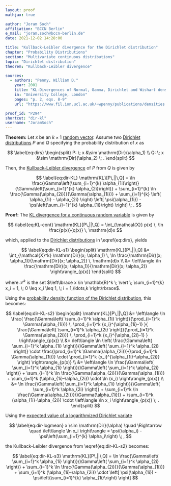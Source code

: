 ```yaml
---
layout: proof
mathjax: true

author: "Joram Soch"
affiliation: "BCCN Berlin"
e_mail: "joram.soch@bccn-berlin.de"
date: 2021-12-02 14:28:00

title: "Kullback-Leibler divergence for the Dirichlet distribution"
chapter: "Probability Distributions"
section: "Multivariate continuous distributions"
topic: "Dirichlet distribution"
theorem: "Kullback-Leibler divergence"

sources:
  - authors: "Penny, William D."
    year: 2001
    title: "KL-Divergences of Normal, Gamma, Dirichlet and Wishart densities"
    in: "University College, London"
    pages: "p. 2, eqs. 8-9"
    url: "https://www.fil.ion.ucl.ac.uk/~wpenny/publications/densities.ps"

proof_id: "P294"
shortcut: "dir-kl"
username: "JoramSoch"
---
```



**Theorem:** Let $x$ be an $k \times 1$ [random vector](/D/rvec). Assume two [Dirichlet distributions](/D/dir) $P$ and $Q$ specifying the probability distribution of $x$ as

$$ \label{eq:dirs}
\begin{split}
P: \; x &\sim \mathrm{Dir}(\alpha_1) \\
Q: \; x &\sim \mathrm{Dir}(\alpha_2) \; .
\end{split}
$$

Then, the [Kullback-Leibler divergence](/D/kl) of $P$ from $Q$ is given by

$$ \label{eq:dir-KL}
\mathrm{KL}[P\,||\,Q] = \ln \frac{\Gamma\left(\sum_{i=1}^{k} \alpha_{1i}\right)}{\Gamma\left(\sum_{i=1}^{k} \alpha_{2i}\right)} + \sum_{i=1}^{k} \ln \frac{\Gamma(\alpha_{2i})}{\Gamma(\alpha_{1i})} + \sum_{i=1}^{k} \left( \alpha_{1i} - \alpha_{2i} \right) \left[ \psi(\alpha_{1i}) - \psi\left(\sum_{i=1}^{k} \alpha_{1i}\right) \right] \; .
$$


**Proof:** The [KL divergence for a continuous random variable](/D/kl) is given by 

$$ \label{eq:KL-cont}
\mathrm{KL}[P\,||\,Q] = \int_{\mathcal{X}} p(x) \, \ln \frac{p(x)}{q(x)} \, \mathrm{d}x
$$

which, applied to the [Dirichlet distributions](/D/mvn) in \eqref{eq:dirs}, yields

$$ \label{eq:dir-KL-s1}
\begin{split}
\mathrm{KL}[P\,||\,Q] &= \int_{\mathcal{X}^k} \mathrm{Dir}(x; \alpha_1) \, \ln \frac{\mathrm{Dir}(x; \alpha_1)}{\mathrm{Dir}(x; \alpha_2)} \, \mathrm{d}x \\
&= \left\langle \ln \frac{\mathrm{Dir}(x; \alpha_1)}{\mathrm{Dir}(x; \alpha_2)} \right\rangle_{p(x)}
\end{split}
$$

where $\mathcal{X}^k$ is the set $\left\lbrace x \in \mathbb{R}^k \; \vert \; \sum_{i=1}^{k} x_i = 1, \; 0 \leq x_i \leq 1, \; i = 1,\ldots,k \right\rbrace$.

Using the [probability density function of the Dirichlet distribution](/P/dir-pdf), this becomes:

$$ \label{eq:dir-KL-s2}
\begin{split}
\mathrm{KL}[P\,||\,Q] &= \left\langle \ln \frac{ \frac{\Gamma\left( \sum_{i=1}^k \alpha_{1i} \right)}{\prod_{i=1}^k \Gamma(\alpha_{1i})} \, \prod_{i=1}^k {x_i}^{\alpha_{1i}-1} }{ \frac{\Gamma\left( \sum_{i=1}^k \alpha_{2i} \right)}{\prod_{i=1}^k \Gamma(\alpha_{2i})} \, \prod_{i=1}^k {x_i}^{\alpha_{2i}-1} } \right\rangle_{p(x)} \\
&= \left\langle \ln \left( \frac{\Gamma\left( \sum_{i=1}^k \alpha_{1i} \right)}{\Gamma\left( \sum_{i=1}^k \alpha_{2i} \right)} \cdot \frac{\prod_{i=1}^k \Gamma(\alpha_{2i})}{\prod_{i=1}^k \Gamma(\alpha_{1i})} \cdot \prod_{i=1}^k {x_i}^{\alpha_{1i}-\alpha_{2i}} \right) \right\rangle_{p(x)} \\
&= \left\langle \ln \frac{\Gamma\left( \sum_{i=1}^k \alpha_{1i} \right)}{\Gamma\left( \sum_{i=1}^k \alpha_{2i} \right)} + \sum_{i=1}^k \ln \frac{\Gamma(\alpha_{2i})}{\Gamma(\alpha_{1i})} + \sum_{i=1}^k (\alpha_{1i}-\alpha_{2i}) \cdot \ln (x_i) \right\rangle_{p(x)} \\
&= \ln \frac{\Gamma\left( \sum_{i=1}^k \alpha_{1i} \right)}{\Gamma\left( \sum_{i=1}^k \alpha_{2i} \right)} + \sum_{i=1}^k \ln \frac{\Gamma(\alpha_{2i})}{\Gamma(\alpha_{1i})} + \sum_{i=1}^k (\alpha_{1i}-\alpha_{2i}) \cdot \left\langle \ln x_i \right\rangle_{p(x)} \; .
\end{split}
$$

Using the [expected value of a logarithmized Dirichlet variate](/P/dir-logmean)

$$ \label{eq:dir-logmean}
x \sim \mathrm{Dir}(\alpha) \quad \Rightarrow \quad \left\langle \ln x_i \right\rangle = \psi(\alpha_i) - \psi\left(\sum_{i=1}^{k} \alpha_i\right) \; ,
$$

the Kullback-Leibler divergence from \eqref{eq:dir-KL-s2} becomes:

$$ \label{eq:dir-KL-s3}
\mathrm{KL}[P\,||\,Q] = \ln \frac{\Gamma\left( \sum_{i=1}^k \alpha_{1i} \right)}{\Gamma\left( \sum_{i=1}^k \alpha_{2i} \right)} + \sum_{i=1}^k \ln \frac{\Gamma(\alpha_{2i})}{\Gamma(\alpha_{1i})} + \sum_{i=1}^k (\alpha_{1i}-\alpha_{2i}) \cdot \left[ \psi(\alpha_{1i}) - \psi\left(\sum_{i=1}^{k} \alpha_{1i}\right) \right]
$$